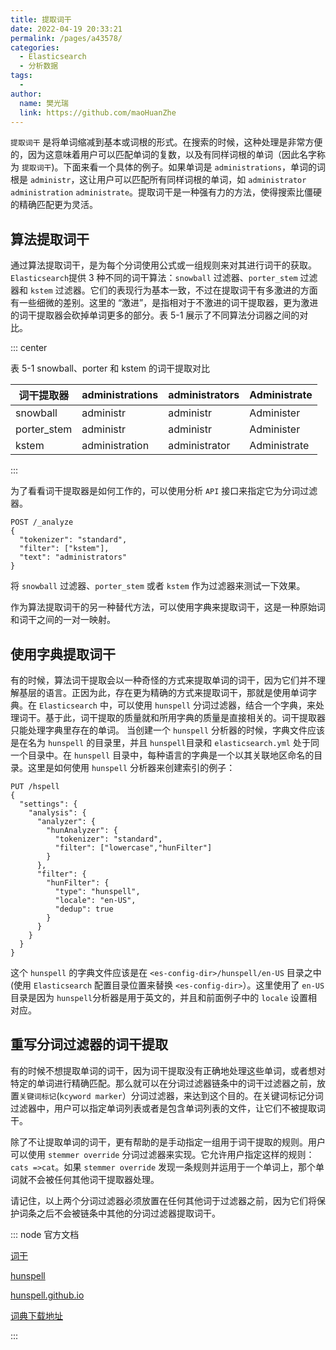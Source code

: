 ```yaml
---
title: 提取词干
date: 2022-04-19 20:33:21
permalink: /pages/a43578/
categories:
  - Elasticsearch
  - 分析数据
tags:
  - 
author: 
  name: 樊光瑞
  link: https://github.com/maoHuanZhe
---
```


`提取词干` 是将单词缩减到基本或词根的形式。在搜索的时候，这种处理是非常方便的，因为这意味着用户可以匹配单词的复数，以及有同样词根的单词（因此名字称为 `提取词干`)。下面来看一个具体的例子。如果单词是 `administrations`，单词的词根是 `administr`，这让用户可以匹配所有同样词根的单词，如 `administrator`
`administration` `administrate`。提取词干是一种强有力的方法，使得搜索比僵硬的精确匹配更为灵活。

## 算法提取词干

通过算法提取词干，是为每个分词使用公式或一组规则来对其进行词干的获取。`Elasticsearch`提供 3 种不同的词干算法：`snowball` 过滤器、`porter_stem` 过滤器和 `kstem` 过滤器。它们的表现行为基本一致，不过在提取词干有多激进的方面有一些细微的差别。这里的 “激进”，是指相对于不激进的词干提取器，更为激进的词干提取器会砍掉单词更多的部分。表 5-1 展示了不同算法分词器之间的对比。

::: center

表 5-1 snowball、porter 和 kstem 的词干提取对比

| 词干提取器  | administrations | administrators | Administrate |
| ----------- | --------------- | -------------- | ------------ |
| snowball    | administr       | administr      | Administer   |
| porter_stem | administr       | administr      | Administer   |
| kstem       | administration  | administrator  | Administrate |

:::

为了看看词干提取器是如何工作的，可以使用分析 `API` 接口来指定它为分词过滤器。

```http
POST /_analyze
{
  "tokenizer": "standard",
  "filter": ["kstem"],
  "text": "administrators"
}
```

将 `snowball` 过滤器、`porter_stem` 或者 `kstem` 作为过滤器来测试一下效果。

作为算法提取词干的另一种替代方法，可以使用字典来提取词干，这是一种原始词和词干之间的一对一映射。

## 使用字典提取词干

有的时候，算法词干提取会以一种奇怪的方式来提取单词的词干，因为它们并不理解基层的语言。正因为此，存在更为精确的方式来提取词干，那就是使用单词字典。在 `Elasticsearch` 中，可以使用 `hunspell` 分词过滤器，结合一个字典，来处理词干。基于此，词干提取的质量就和所用字典的质量是直接相关的。词干提取器只能处理字典里存在的单词。
当创建一个 `hunspell` 分析器的时候，字典文件应该是在名为 `hunspell` 的目录里，并且 `hunspell`目录和 `elasticsearch.yml` 处于同一个目录中。在 `hunspell` 目录中，每种语言的字典是一个以其关联地区命名的目录。这里是如何使用 `hunspell` 分析器来创建索引的例子：

```http
PUT /hspell
{
  "settings": {
    "analysis": {
      "analyzer": {
        "hunAnalyzer": {
          "tokenizer": "standard",
          "filter": ["lowercase","hunFilter"]
        }
      },
      "filter": {
        "hunFilter": {
          "type": "hunspell",
          "locale": "en-US",
          "dedup": true
        }
      }
    }
  }
}
```

这个 `hunspell` 的字典文件应该是在 `<es-config-dir>/hunspell/en-US` 目录之中(使用 `Elasticsearch` 配置目录位置来替换 `<es-config-dir>`）。这里使用了 `en-US` 目录是因为 `hunspell`分析器是用于英文的，并且和前面例子中的 `locale` 设置相对应。

## 重写分词过滤器的词干提取

有的时候不想提取单词的词干，因为词干提取没有正确地处理这些单词，或者想对特定的单词进行精确匹配。那么就可以在分词过滤器链条中的词干过滤器之前，放置`关键词标记`(`kcyword marker`）分词过滤器，来达到这个目的。在关键词标记分词过滤器中，用户可以指定单词列表或者是包含单词列表的文件，让它们不被提取词干。

除了不让提取单词的词干，更有帮助的是手动指定一组用于词干提取的规则。用户可以使用 `stemmer override` 分词过滤器来实现。它允许用户指定这样的规则：`cats =>cat`。如果 `stemmer override` 发现一条规则并运用于一个单词上，那个单词就不会被任何其他词干提取器处理。

请记住，以上两个分词过滤器必须放置在任何其他词于过滤器之前，因为它们将保护词条之后不会被链条中其他的分词过滤器提取词干。

::: node 官方文档

[词干](https://www.elastic.co/guide/en/elasticsearch/reference/8.1/stemming.html)

[hunspell](https://www.elastic.co/guide/en/elasticsearch/reference/8.1/analysis-hunspell-tokenfilter.html)

[hunspell.github.io](http://hunspell.github.io/)

[词典下载地址](https://addons.mozilla.org/zh-CN/firefox/language-tools/)

:::
